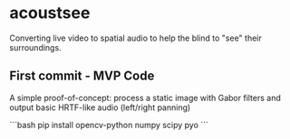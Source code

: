 # acoustsee
Converting live video to spatial audio to help the blind to "see" their surroundings.

## First commit - MVP Code

A simple proof-of-concept: process a static image with Gabor filters and output basic HRTF-like audio (left/right panning)

´´´bash
pip install opencv-python numpy scipy pyo
´´´
